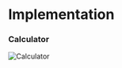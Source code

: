 # Implementation

### Calculator
![Calculator](https://github.com/abscess/app-ideas-implementation/blob/master/calculator/.gitassets/app.png)